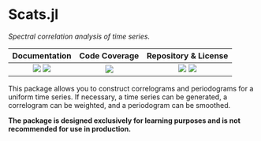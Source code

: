 # Scats.jl

*Spectral correlation analysis of time series.*

| **Documentation**                                                         | **Code Coverage**                   | **Repository & License**                                      |
|:-------------------------------------------------------------------------:|:-----------------------------------:|:-------------------------------------------------------------:|
| [![][docs-stable-img]][docs-stable-url] [![][docs-dev-img]][docs-dev-url] | [![][coveralls-img]][coveralls-url] | [![][github-img]][github-url] [![][license-img]][license-url] |

[docs-stable-img]: https://img.shields.io/badge/docs-stable-blue.svg
[docs-stable-url]: https://paveloom-j.github.io/Scats.jl

[docs-dev-img]: https://img.shields.io/badge/docs-dev-blue.svg
[docs-dev-url]: https://paveloom-j.github.io/Scats.jl/dev

[coveralls-img]: https://coveralls.io/repos/github/paveloom-j/Scats.jl/badge.svg?branch=develop
[coveralls-url]: https://coveralls.io/github/paveloom-j/Scats.jl

[github-img]: https://img.shields.io/badge/GitHub-paveloom--j%2FScats.jl-5DA399.svg
[github-url]: https://github.com/paveloom-j/Scats.jl

[license-img]: https://img.shields.io/badge/license-MIT-5DA399.svg
[license-url]: https://github.com/paveloom-j/Scats.jl/blob/master/LICENSE.md

This package allows you to construct correlograms and periodograms for a uniform time series.
If necessary, a time series can be generated, a correlogram can be weighted, and a periodogram can be smoothed.

**The package is designed exclusively for learning purposes and is not recommended for use in production.**
